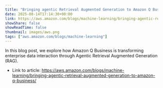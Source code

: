 ```yaml
---
title: "Bringing agentic Retrieval Augmented Generation to Amazon Q Business"
date: 2025-08-14T17:14:30+00:00
link: https://aws.amazon.com/blogs/machine-learning/bringing-agentic-retrieval-augmented-generation-to-amazon-q-business/
showShare: false
showReadTime: false
thumbnail: images/aws.png
tags: ["aws.amazon.com/blogs/machine-learning"]
---
```

In this blog post, we explore how Amazon Q Business is transforming enterprise data interaction through Agentic Retrieval Augmented Generation (RAG).

- Link to article: https://aws.amazon.com/blogs/machine-learning/bringing-agentic-retrieval-augmented-generation-to-amazon-q-business/